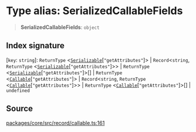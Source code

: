 # Type alias: SerializedCallableFields

> **SerializedCallableFields**: `object`

## Index signature

 \[`key`: `string`\]: `ReturnType` \<[`Serializable`](../../../load/serializable/classes/Serializable.md)\[`"getAttributes"`\]\> \| `Record`\<`string`, `ReturnType` \<[`Serializable`](../../../load/serializable/classes/Serializable.md)\[`"getAttributes"`\]\>\> \| `ReturnType` \<[`Serializable`](../../../load/serializable/classes/Serializable.md)\[`"getAttributes"`\]\>[] \| `ReturnType` \<[`Callable`](../classes/Callable.md)\[`"getAttributes"`\]\> \| `Record`\<`string`, `ReturnType` \<[`Callable`](../classes/Callable.md)\[`"getAttributes"`\]\>\> \| `ReturnType` \<[`Callable`](../classes/Callable.md)\[`"getAttributes"`\]\>[] \| `undefined`

## Source

[packages/core/src/record/callable.ts:161](https://github.com/VictorS67/encre/blob/42c3bddca4be2d23ad959c1c99381eefbf43789c/packages/core/src/record/callable.ts#L161)
